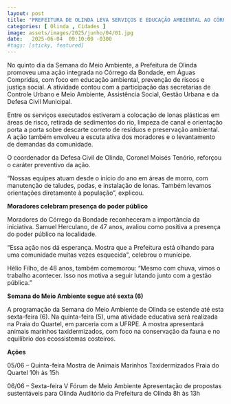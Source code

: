 ```yaml
---
layout: post
title: "PREFEITURA DE OLINDA LEVA SERVIÇOS E EDUCAÇÃO AMBIENTAL AO CÓRREGO DA BONDADE NO 5º DIA DA SEMANA DO MEIO AMBIENTE"
categories: [ Olinda , Cidades ]
image: assets/images/2025/junho/04/01.jpg
date:   2025-06-04  09:10:00 -0300
#tags: [sticky, featured]
---
```

No quinto dia da Semana do Meio Ambiente, a Prefeitura de Olinda promoveu uma ação integrada no Córrego da Bondade, em Águas Compridas, com foco em educação ambiental, prevenção de riscos e justiça social. A atividade contou com a participação das secretarias de Controle Urbano e Meio Ambiente, Assistência Social, Gestão Urbana e da Defesa Civil Municipal.

Entre os serviços executados estiveram a colocação de lonas plásticas em áreas de risco, retirada de sedimentos do rio, limpeza de canal e orientação porta a porta sobre descarte correto de resíduos e preservação ambiental. A ação também envolveu a escuta ativa dos moradores e o levantamento de demandas da comunidade.

O coordenador da Defesa Civil de Olinda, Coronel Moisés Tenório, reforçou o caráter preventivo da ação.

“Nossas equipes atuam desde o início do ano em áreas de morro, com manutenção de taludes, podas, e instalação de lonas. Também levamos orientações diretamente à população”, explicou.

**Moradores celebram presença do poder público**

Moradores do Córrego da Bondade reconheceram a importância da iniciativa. Samuel Herculano, de 47 anos, avaliou como positiva a presença do poder público na localidade.

“Essa ação nos dá esperança. Mostra que a Prefeitura está olhando para uma comunidade muitas vezes esquecida", celebrou o munícipe.

Hélio Filho, de 48 anos, também comemorou: “Mesmo com chuva, vimos o trabalho acontecer. Isso nos motiva a seguir lutando junto com a gestão pública.”

**Semana do Meio Ambiente segue até sexta (6)**

A programação da Semana do Meio Ambiente de Olinda se estende até esta sexta-feira (6). Na quinta-feira (5), uma atividade educativa será realizada na Praia do Quartel, em parceria com a UFRPE. A mostra apresentará animais marinhos taxidermizados, com foco na conservação da fauna e no equilíbrio dos ecossistemas costeiros.

**Ações**

05/06 – Quinta-feira
Mostra de Animais Marinhos Taxidermizados
Praia do Quartel
10h às 15h

06/06 – Sexta-feira
V Fórum de Meio Ambiente
Apresentação de propostas sustentáveis para Olinda
 Auditório da Prefeitura de Olinda
8h às 13h